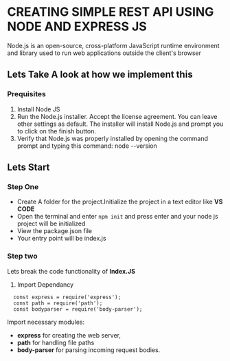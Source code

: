 # CREATING SIMPLE REST API USING NODE AND EXPRESS JS
Node.js is an open-source, cross-platform JavaScript runtime environment and library used to run web applications outside the client's browser
## Lets Take A look at how we implement this
### Prequisites
1. Install Node JS
2. Run the Node.js installer. Accept the license agreement. You can leave other settings as default. The installer will install Node.js and prompt you to click on the finish button.
3. Verify that Node.js was properly installed by opening the command prompt and typing this command: node --version
## Lets Start
### Step One
* Create A folder for the project.Initialize the project in a text editor like **VS CODE**
* Open the terminal and enter ``` npm init ``` and press enter and your node js project will be initialized
* View the package.json file
* Your entry point will be index.js
### Step two
Lets break the code functionality of **Index.JS**
1. Import Dependancy
```
  const express = require('express');
  const path = require('path');
  const bodyparser = require('body-parser');
```
Import necessary modules: 
* **express** for creating the web server, 
* **path** for handling file paths
* **body-parser** for parsing incoming request bodies.
